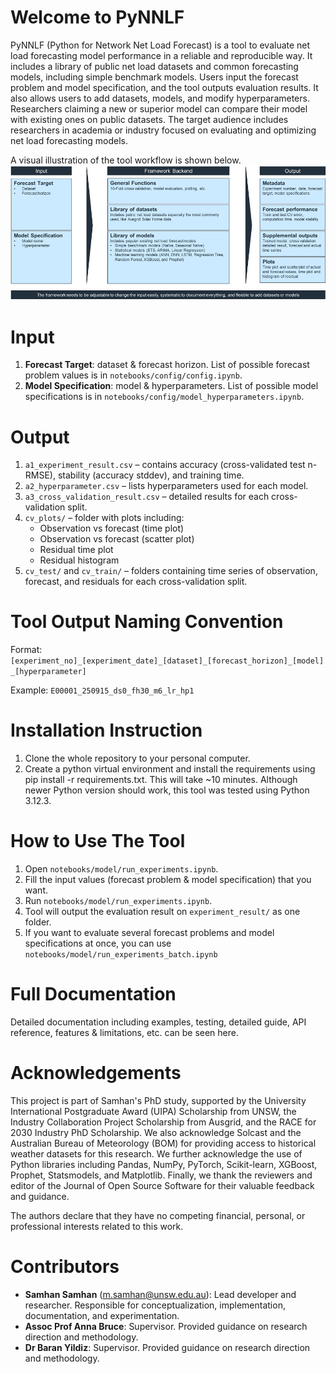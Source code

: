 # Welcome to PyNNLF
PyNNLF (Python for Network Net Load Forecast) is a tool to evaluate net load forecasting model performance in a reliable and reproducible way.
It includes a library of public net load datasets and common forecasting models, including simple benchmark models. Users input the forecast problem and model specification, and the tool outputs evaluation results. It also allows users to add datasets, models, and modify hyperparameters. Researchers claiming a new or superior model can compare their model with existing ones on public datasets. The target audience includes researchers in academia or industry focused on evaluating and optimizing net load forecasting models. 

A visual illustration of the tool workflow is shown below.
![Home Illustration](./docs/img/home_illustration.png)

# Input
1. **Forecast Target**: dataset & forecast horizon. List of possible forecast problem values is in `notebooks/config/config.ipynb`.
2. **Model Specification**: model & hyperparameters. List of possible model specifications is in `notebooks/config/model_hyperparameters.ipynb`.

# Output
1. `a1_experiment_result.csv` – contains accuracy (cross-validated test n-RMSE), stability (accuracy stddev), and training time.
2. `a2_hyperparameter.csv` – lists hyperparameters used for each model.
3. `a3_cross_validation_result.csv` – detailed results for each cross-validation split.
4. `cv_plots/` – folder with plots including:
   - Observation vs forecast (time plot)
   - Observation vs forecast (scatter plot)
   - Residual time plot
   - Residual histogram
5. `cv_test/` and `cv_train/` – folders containing time series of observation, forecast, and residuals for each cross-validation split.

# Tool Output Naming Convention
Format:
`[experiment_no]_[experiment_date]_[dataset]_[forecast_horizon]_[model]_[hyperparameter]`

Example:
`E00001_250915_ds0_fh30_m6_lr_hp1`

# Installation Instruction
1. Clone the whole repository to your personal computer.
2. Create a python virtual environment and install the requirements using pip install -r requirements.txt. This will take ~10 minutes. Although newer Python version should work, this tool was tested using Python 3.12.3. 

# How to Use The Tool
1. Open `notebooks/model/run_experiments.ipynb`.
2. Fill the input values (forecast problem & model specification) that you want. 
3. Run `notebooks/model/run_experiments.ipynb`.
4. Tool will output the evaluation result on `experiment_result/` as one folder. 
5. If you want to evaluate several forecast problems and model specifications at once, you can use `notebooks/model/run_experiments_batch.ipynb`

# Full Documentation
Detailed documentation including examples, testing, detailed guide, API reference, features & limitations, etc. can be seen here.

# Acknowledgements
This project is part of Samhan's PhD study, supported by the University International Postgraduate Award (UIPA) Scholarship from UNSW, the Industry Collaboration Project Scholarship from Ausgrid, and the RACE for 2030 Industry PhD Scholarship. We also acknowledge Solcast and the Australian Bureau of Meteorology (BOM) for providing access to historical weather datasets for this research. We further acknowledge the use of Python libraries including Pandas, NumPy, PyTorch, Scikit-learn, XGBoost, Prophet, Statsmodels, and Matplotlib. Finally, we thank the reviewers and editor of the Journal of Open Source Software for their valuable feedback and guidance.

The authors declare that they have no competing financial, personal, or professional interests related to this work.

# Contributors
- **Samhan Samhan** (m.samhan@unsw.edu.au): Lead developer and researcher. Responsible for conceptualization, implementation, documentation, and experimentation.
- **Assoc Prof Anna Bruce**: Supervisor. Provided guidance on research direction and methodology.
- **Dr Baran Yildiz**: Supervisor. Provided guidance on research direction and methodology.
